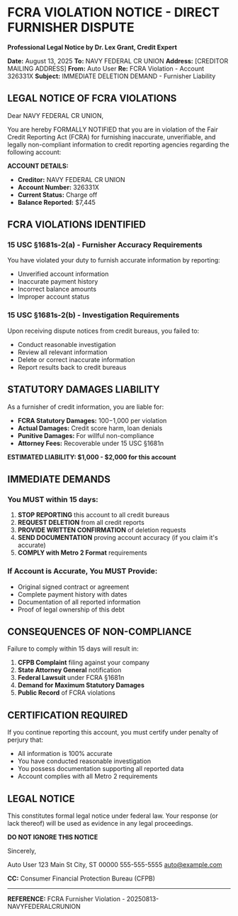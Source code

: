 
# FCRA VIOLATION NOTICE - DIRECT FURNISHER DISPUTE
**Professional Legal Notice by Dr. Lex Grant, Credit Expert**

**Date:** August 13, 2025
**To:** NAVY FEDERAL CR UNION
**Address:** [CREDITOR MAILING ADDRESS]
**From:** Auto User
**Re:** FCRA Violation - Account 326331X
**Subject:** IMMEDIATE DELETION DEMAND - Furnisher Liability

## LEGAL NOTICE OF FCRA VIOLATIONS

Dear NAVY FEDERAL CR UNION,

You are hereby FORMALLY NOTIFIED that you are in violation of the Fair Credit Reporting Act (FCRA) for furnishing inaccurate, unverifiable, and legally non-compliant information to credit reporting agencies regarding the following account:

**ACCOUNT DETAILS:**
- **Creditor:** NAVY FEDERAL CR UNION
- **Account Number:** 326331X
- **Current Status:** Charge off
- **Balance Reported:** $7,445

## FCRA VIOLATIONS IDENTIFIED

### 15 USC §1681s-2(a) - Furnisher Accuracy Requirements
You have violated your duty to furnish accurate information by reporting:
- Unverified account information
- Inaccurate payment history  
- Incorrect balance amounts
- Improper account status

### 15 USC §1681s-2(b) - Investigation Requirements  
Upon receiving dispute notices from credit bureaus, you failed to:
- Conduct reasonable investigation
- Review all relevant information
- Delete or correct inaccurate information
- Report results back to credit bureaus

## STATUTORY DAMAGES LIABILITY

As a furnisher of credit information, you are liable for:
- **FCRA Statutory Damages:** $100-$1,000 per violation
- **Actual Damages:** Credit score harm, loan denials
- **Punitive Damages:** For willful non-compliance  
- **Attorney Fees:** Recoverable under 15 USC §1681n

**ESTIMATED LIABILITY: $1,000 - $2,000 for this account**

## IMMEDIATE DEMANDS

### You MUST within 15 days:

1. **STOP REPORTING** this account to all credit bureaus
2. **REQUEST DELETION** from all credit reports
3. **PROVIDE WRITTEN CONFIRMATION** of deletion requests
4. **SEND DOCUMENTATION** proving account accuracy (if you claim it's accurate)
5. **COMPLY with Metro 2 Format** requirements

### If Account is Accurate, You MUST Provide:
- Original signed contract or agreement
- Complete payment history with dates
- Documentation of all reported information
- Proof of legal ownership of this debt

## CONSEQUENCES OF NON-COMPLIANCE

Failure to comply within 15 days will result in:

1. **CFPB Complaint** filing against your company
2. **State Attorney General** notification  
3. **Federal Lawsuit** under FCRA §1681n
4. **Demand for Maximum Statutory Damages**
5. **Public Record** of FCRA violations

## CERTIFICATION REQUIRED

If you continue reporting this account, you must certify under penalty of perjury that:
- All information is 100% accurate
- You have conducted reasonable investigation
- You possess documentation supporting all reported data
- Account complies with all Metro 2 requirements

## LEGAL NOTICE

This constitutes formal legal notice under federal law. Your response (or lack thereof) will be used as evidence in any legal proceedings.

**DO NOT IGNORE THIS NOTICE**

Sincerely,

Auto User
123 Main St
City, ST 00000
555-555-5555
auto@example.com

**CC:** Consumer Financial Protection Bureau (CFPB)


---
**REFERENCE:** FCRA Furnisher Violation - 20250813-NAVYFEDERALCRUNION
